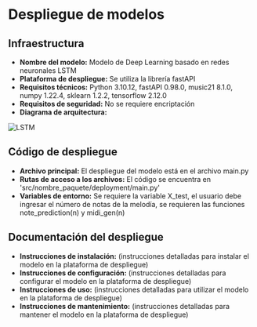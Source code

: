 # Despliegue de modelos

## Infraestructura

- **Nombre del modelo:** Modelo de Deep Learning basado en redes neuronales LSTM
- **Plataforma de despliegue:** Se utiliza la librería fastAPI
- **Requisitos técnicos:** Python 3.10.12, fastAPI 0.98.0, music21 8.1.0, numpy 1.22.4, sklearn 1.2.2, tensorflow 2.12.0
- **Requisitos de seguridad:** No se requiere encriptación
- **Diagrama de arquitectura:**
  
![LSTM](https://github.com/GioSanToR/MLDS6/assets/126033865/eb21393e-0bc6-4270-ac0a-89f7008e6b02)

## Código de despliegue

- **Archivo principal:** El despliegue del modelo está en el archivo main.py
- **Rutas de acceso a los archivos:** El código se encuentra en 'src/nombre_paquete/deployment/main.py'
- **Variables de entorno:** Se requiere la variable X_test, el usuario debe ingresar el número de notas de la melodía, se requieren las funciones note_prediction(n) y midi_gen(n)

## Documentación del despliegue

- **Instrucciones de instalación:** (instrucciones detalladas para instalar el modelo en la plataforma de despliegue)
- **Instrucciones de configuración:** (instrucciones detalladas para configurar el modelo en la plataforma de despliegue)
- **Instrucciones de uso:** (instrucciones detalladas para utilizar el modelo en la plataforma de despliegue)
- **Instrucciones de mantenimiento:** (instrucciones detalladas para mantener el modelo en la plataforma de despliegue)
